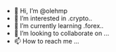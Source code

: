 - 👋 Hi, I’m @olehmp
- 👀 I’m interested in .crypto..
- 🌱 I’m currently learning .forex..
- 💞️ I’m looking to collaborate on ...
- 📫 How to reach me ...

<!---
olehmp/olehmp is a ✨ special ✨ repository because its `README.md` (this file) appears on your GitHub profile.
You can click the Preview link to take a look at your changes.
--->
